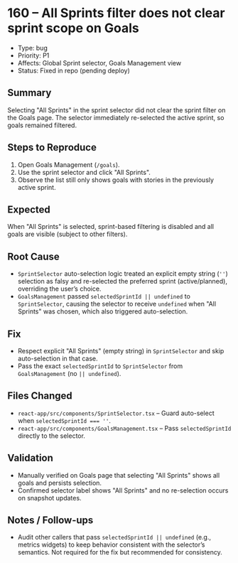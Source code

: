 # 160 – All Sprints filter does not clear sprint scope on Goals

- Type: bug
- Priority: P1
- Affects: Global Sprint selector, Goals Management view
- Status: Fixed in repo (pending deploy)

## Summary
Selecting "All Sprints" in the sprint selector did not clear the sprint filter on the Goals page. The selector immediately re-selected the active sprint, so goals remained filtered.

## Steps to Reproduce
1. Open Goals Management (`/goals`).
2. Use the sprint selector and click "All Sprints".
3. Observe the list still only shows goals with stories in the previously active sprint.

## Expected
When "All Sprints" is selected, sprint-based filtering is disabled and all goals are visible (subject to other filters).

## Root Cause
- `SprintSelector` auto-selection logic treated an explicit empty string (`''`) selection as falsy and re-selected the preferred sprint (active/planned), overriding the user’s choice.
- `GoalsManagement` passed `selectedSprintId || undefined` to `SprintSelector`, causing the selector to receive `undefined` when "All Sprints" was chosen, which also triggered auto-selection.

## Fix
- Respect explicit "All Sprints" (empty string) in `SprintSelector` and skip auto-selection in that case.
- Pass the exact `selectedSprintId` to `SprintSelector` from `GoalsManagement` (no `|| undefined`).

## Files Changed
- `react-app/src/components/SprintSelector.tsx` – Guard auto-select when `selectedSprintId === ''`.
- `react-app/src/components/GoalsManagement.tsx` – Pass `selectedSprintId` directly to the selector.

## Validation
- Manually verified on Goals page that selecting "All Sprints" shows all goals and persists selection.
- Confirmed selector label shows "All Sprints" and no re-selection occurs on snapshot updates.

## Notes / Follow-ups
- Audit other callers that pass `selectedSprintId || undefined` (e.g., metrics widgets) to keep behavior consistent with the selector’s semantics. Not required for the fix but recommended for consistency.

